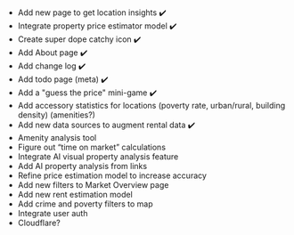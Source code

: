 - Add new page to get location insights ✔️
- Integrate property price estimator model ✔️
- Create super dope catchy icon ✔️
- Add About page ✔️
- Add change log ✔️
- Add todo page (meta) ✔️
- Add a "guess the price" mini-game ✔️
- Add accessory statistics for locations (poverty rate, urban/rural, building density) (amenities?)
- Add new data sources to augment rental data ✔️
- Amenity analysis tool
- Figure out “time on market” calculations
- Integrate AI visual property analysis feature
- Add AI property analysis from links
- Refine price estimation model to increase accuracy
- Add new filters to Market Overview page
- Add new rent estimation model
- Add crime and poverty filters to map
- Integrate user auth
- Cloudflare?
